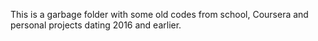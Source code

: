 This is a garbage folder with some old codes from school, Coursera and personal projects dating 2016 and earlier.
